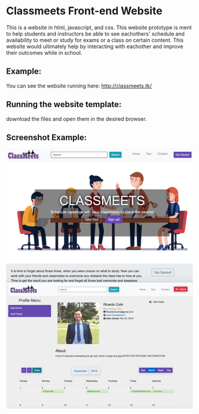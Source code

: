 # Classmeets Front-end Website
This is a website in html, javascript, and css. This website prototype is ment to help students and instructors be able to see eachothers' schedule and availability to meet or study for exams or a class on certain content. This website would ultimately help by interacting with eachother and improve their outcomes while in school. 

## Example:

You can see the website running here: http://classmeets.tk/

## Running the website template:
download the files and open them in the desired browser.

## Screenshot Example:

![alt text](https://raw.githubusercontent.com/ricardocolin/Classmeets-Front-End/master/img/landPage.png)
![alt text](https://raw.githubusercontent.com/ricardocolin/Classmeets-Front-End/master/img/profilePage.png)
